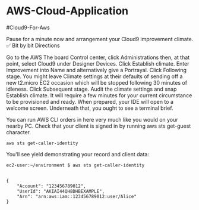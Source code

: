 # AWS-Cloud-Application
#Cloud9-For-Aws

Pause for a minute now and arrangement your Cloud9 improvement climate. ✅ Bit by bit Directions

Go to the AWS The board Control center, click Administrations then, at that point, select Cloud9 under Designer Devices. Click Establish climate. Enter Improvement into Name and alternatively give a Portrayal. Click Following stage. You might leave Climate settings at their defaults of sending off a new t2.micro EC2 occasion which will be stopped following 30 minutes of idleness. Click Subsequent stage. Audit the climate settings and snap Establish climate. It will require a few minutes for your current circumstance to be provisioned and ready. When prepared, your IDE will open to a welcome screen. Underneath that, you ought to see a terminal brief.

You can run AWS CLI orders in here very much like you would on your nearby PC. Check that your client is signed in by running aws sts get-guest character.

```
aws sts get-caller-identity
```
You'll see yield demonstrating your record and client data:

```
ec2-user:~/environment $ aws sts get-caller-identity 
```
```

{
    "Account": "123456789012",
    "UserId": "AKIAI44QH8DHBEXAMPLE",
    "Arn": "arn:aws:iam::123456789012:user/Alice"
}
```
